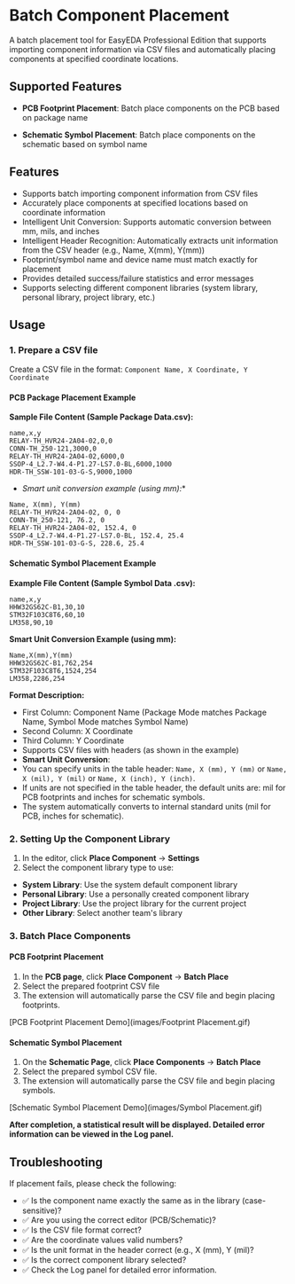 # Batch Component Placement

A batch placement tool for EasyEDA Professional Edition that supports importing component information via CSV files and automatically placing components at specified coordinate locations.

## Supported Features

- **PCB Footprint Placement**: Batch place components on the PCB based on package name

- **Schematic Symbol Placement**: Batch place components on the schematic based on symbol name

## Features

- Supports batch importing component information from CSV files
- Accurately place components at specified locations based on coordinate information
- Intelligent Unit Conversion: Supports automatic conversion between mm, mils, and inches
- Intelligent Header Recognition: Automatically extracts unit information from the CSV header (e.g., Name, X(mm), Y(mm))
- Footprint/symbol name and device name must match exactly for placement
- Provides detailed success/failure statistics and error messages
- Supports selecting different component libraries (system library, personal library, project library, etc.)

## Usage

### 1. Prepare a CSV file

Create a CSV file in the format: `Component Name, X Coordinate, Y Coordinate`

#### PCB Package Placement Example

**Sample File Content (Sample Package Data.csv):**
```csv
name,x,y
RELAY-TH_HVR24-2A04-02,0,0
CONN-TH_250-121,3000,0
RELAY-TH_HVR24-2A04-02,6000,0
SSOP-4_L2.7-W4.4-P1.27-LS7.0-BL,6000,1000
HDR-TH_SSW-101-03-G-S,9000,1000
```

* *Smart unit conversion example (using mm):**
```csv
Name, X(mm), Y(mm)
RELAY-TH_HVR24-2A04-02, 0, 0
CONN-TH_250-121, 76.2, 0
RELAY-TH_HVR24-2A04-02, 152.4, 0
SSOP-4_L2.7-W4.4-P1.27-LS7.0-BL, 152.4, 25.4
HDR-TH_SSW-101-03-G-S, 228.6, 25.4
```

#### Schematic Symbol Placement Example

**Example File Content (Sample Symbol Data .csv):**
```csv
name,x,y
HHW32GS62C-B1,30,10
STM32F103C8T6,60,10
LM358,90,10
```

**Smart Unit Conversion Example (using mm):**
```csv
Name,X(mm),Y(mm)
HHW32GS62C-B1,762,254
STM32F103C8T6,1524,254
LM358,2286,254
```

**Format Description:**
- First Column: Component Name (Package Mode matches Package Name, Symbol Mode matches Symbol Name)
- Second Column: X Coordinate
- Third Column: Y Coordinate
- Supports CSV files with headers (as shown in the example)
- **Smart Unit Conversion**:
- You can specify units in the table header: `Name, X (mm), Y (mm)` or `Name, X (mil), Y (mil)` or `Name, X (inch), Y (inch)`.
- If units are not specified in the table header, the default units are: mil for PCB footprints and inches for schematic symbols.
- The system automatically converts to internal standard units (mil for PCB, inches for schematic).

### 2. Setting Up the Component Library

1. In the editor, click **Place Component** → **Settings**
2. Select the component library type to use:
- **System Library**: Use the system default component library
- **Personal Library**: Use a personally created component library
- **Project Library**: Use the project library for the current project
- **Other Library**: Select another team's library

### 3. Batch Place Components

#### PCB Footprint Placement
1. In the **PCB page**, click **Place Component** → **Batch Place**
2. Select the prepared footprint CSV file
3. The extension will automatically parse the CSV file and begin placing footprints.

[PCB Footprint Placement Demo](images/Footprint Placement.gif)

#### Schematic Symbol Placement
1. On the **Schematic Page**, click **Place Components** → **Batch Place**
2. Select the prepared symbol CSV file.
3. The extension will automatically parse the CSV file and begin placing symbols.

[Schematic Symbol Placement Demo](images/Symbol Placement.gif)

**After completion, a statistical result will be displayed. Detailed error information can be viewed in the Log panel.**

## Troubleshooting

If placement fails, please check the following:

- ✅ Is the component name exactly the same as in the library (case-sensitive)?
- ✅ Are you using the correct editor (PCB/Schematic)?
- ✅ Is the CSV file format correct?
- ✅ Are the coordinate values valid numbers?
- ✅ Is the unit format in the header correct (e.g., X (mm), Y (mil)?
- ✅ Is the correct component library selected?
- ✅ Check the Log panel for detailed error information.
